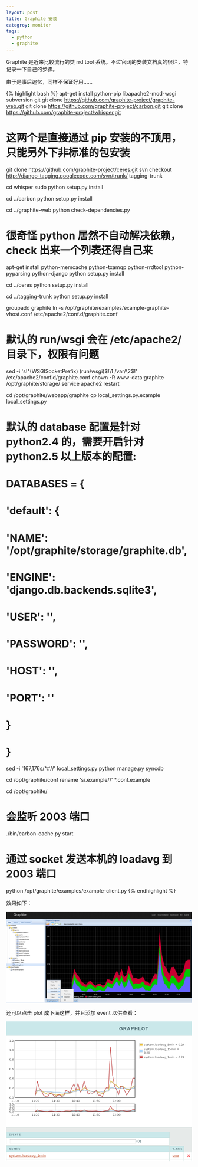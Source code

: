```yaml
---
layout: post
title: Graphite 安装
categroy: monitor
tags:
  - python
  - graphite
---
```


Graphite 是近来比较流行的类 rrd tool 系统。不过官网的安装文档真的很烂，特记录一下自己的步骤。

由于是事后追忆，同样不保证好用……

{% highlight bash %}
apt-get install python-pip libapache2-mod-wsgi subversion git
git clone https://github.com/graphite-project/graphite-web.git
git clone https://github.com/graphite-project/carbon.git
git clone https://github.com/graphite-project/whisper.git
# 这两个是直接通过 pip 安装的不顶用，只能另外下非标准的包安装
git clone https://github.com/graphite-project/ceres.git
svn checkout http://django-tagging.googlecode.com/svn/trunk/ tagging-trunk

cd whisper
sudo python setup.py install

cd ../carbon
python setup.py install 

cd ../graphite-web
python check-dependencies.py
# 很奇怪 python 居然不自动解决依赖，check 出来一个列表还得自己来
apt-get install python-memcache python-txamqp python-rrdtool python-pyparsing python-django
python setup.py install

cd ../ceres
python setup.py install

cd ../tagging-trunk
python setup.py install

groupadd graphite
ln -s /opt/graphite/examples/example-graphite-vhost.conf /etc/apache2/conf.d/graphite.conf
# 默认的 run/wsgi 会在 /etc/apache2/ 目录下，权限有问题
sed -i 's!^\(WSGISocketPrefix\) \(run/wsgi\)$!\1 /var/\2$!' /etc/apache2/conf.d/graphite.conf
chown -R www-data:graphite /opt/graphite/storage/
service apache2 restart

cd /opt/graphite/webapp/graphite
cp local_settings.py.example local_settings.py
# 默认的 database 配置是针对 python2.4 的，需要开启针对 python2.5 以上版本的配置:
# DATABASES = {
#     'default': {
#         'NAME': '/opt/graphite/storage/graphite.db',
#         'ENGINE': 'django.db.backends.sqlite3',
#         'USER': '',
#         'PASSWORD': '',
#         'HOST': '',
#         'PORT': ''
#     }
# }
sed -i '167,176s/^#//' local_settings.py
python manage.py syncdb

cd /opt/graphite/conf
rename 's/.example//' *.conf.example

cd /opt/graphite/
# 会监听 2003 端口
./bin/carbon-cache.py start

# 通过 socket 发送本机的 loadavg 到 2003 端口
python /opt/graphite/examples/example-client.py
{% endhighlight %}

效果如下：

![graphite](/images/uploads/graphite-auto-refresh.png)

还可以点击 plot 成下面这样，并且添加 event 以供查看：

![graphlot](/images/uploads/graphite-graphlot.png)

